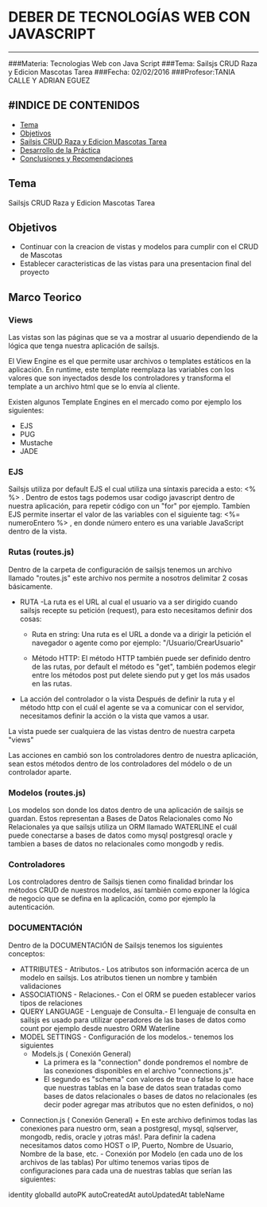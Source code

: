 # DEBER DE TECNOLOGÍAS WEB CON JAVASCRIPT
-------------------------------------------
###Materia: Tecnologias Web con Java Script
###Tema: Sailsjs CRUD Raza y Edicion Mascotas Tarea
###Fecha: 02/02/2016
###Profesor:TANIA CALLE Y ADRIAN EGUEZ

#INDICE DE CONTENIDOS
-------------------------------------------
- <a href="#tema">Tema</a>
- <a href="#objetivos">Objetivos</a>
- <a href="#marco-teorico">Sailsjs CRUD Raza y Edicion Mascotas Tarea</a>
- <a href="#desarrollo">Desarrollo de la Práctica</a>
- <a href="#conrec">Conclusiones y Recomendaciones</a>

<a name="tema"></a>
## Tema
Sailsjs CRUD Raza y Edicion Mascotas Tarea

<a name="objetivos"></a>
## Objetivos

- Continuar con la creacion de vistas y modelos para cumplir con el CRUD de Mascotas
- Establecer caracteristicas de las vistas para una presentacion final del proyecto

<a name="marco-teorico"></a>
## Marco Teorico
### Views
Las vistas son las páginas que se va a mostrar al usuario dependiendo de la lógica que tenga nuestra aplicación de sailsjs.

El View Engine es el que permite usar archivos o  templates estáticos en la aplicación. En runtime, este template reemplaza las variables con los valores que son inyectados desde los controladores y transforma el template a un archivo html que se lo envía al cliente.

Existen algunos Template Engines en el mercado como por ejemplo los siguientes:

  - EJS
  - PUG
  - Mustache
  - JADE    

### EJS
Sailsjs utiliza por default EJS el cual utiliza una síntaxis parecida a esto: <% %> . Dentro de estos tags podemos usar codigo javascript dentro de nuestra aplicación, para repetir código con un "for" por ejemplo. Tambíen EJS permite insertar el valor de las variables con el siguiente tag: <%= numeroEntero %> , en donde número entero es una variable JavaScript dentro de la vista.

### Rutas (routes.js)
Dentro de la carpeta de configuración de sailsjs tenemos un archivo llamado "routes.js" este archivo nos permite a nosotros delimitar 2 cosas básicamente.
  * RUTA
   -La ruta es el URL al cual el usuario va a ser dirigido cuando sailsjs recepte su petición (request), para esto necesitamos definir dos cosas:

      + Ruta en string: Una ruta es el URL a donde va a dirigir la petición el navegador o agente como por ejemplo: "/Usuario/CrearUsuario"

      + Método HTTP: El método HTTP también puede ser definido dentro de las rutas, por default el método es "get", también podemos elegir entre los métodos post put delete siendo put y get los más usados en las rutas.

  * La acción del controlador o la vista
  Después de definir la ruta y el método http con el cuál el agente se va a comunicar con el servidor, necesitamos definir la acción o la vista que vamos a usar.

  La vista puede ser cualquiera de las vistas dentro de nuestra carpeta "views"

  Las acciones en cambió son los controladores dentro de nuestra aplicación, sean estos métodos dentro de los controladores del módelo o de un controlador aparte.


### Modelos (routes.js)
Los modelos son donde los datos dentro de una aplicación de sailsjs se guardan. Estos representan a Bases de Datos Relacionales como No Relacionales ya que sailsjs utiliza un ORM llamado WATERLINE el cuál puede conectarse a bases de datos como mysql postgresql oracle y tambien a bases de datos no relacionales como mongodb y redis.

### Controladores
Los controladores dentro de Sailsjs tienen como finalidad brindar los métodos CRUD de nuestros modelos, así también como exponer la lógica de negocio que se defina en la aplicación, como por ejemplo la autenticación.


### DOCUMENTACIÓN
Dentro de la DOCUMENTACIÓN de Sailsjs tenemos los siguientes conceptos:
  * ATTRIBUTES - Atributos.- Los atributos son información acerca de un modelo en sailsjs. Los atributos tienen un nombre y también validaciones
  * ASSOCIATIONS - Relaciones.- Con el ORM se pueden establecer varios tipos de relaciones
  * QUERY LANGUAGE - Lenguaje de Consulta.- El lenguaje de consulta en sailsjs es usado para utilizar operadores de las bases de datos como count por ejemplo desde nuestro ORM Waterline
  * MODEL SETTINGS - Configuración de los modelos.- tenemos los siguientes
    - Models.js ( Conexión General)
      + La primera es la "connection" donde pondremos el nombre de las conexiones disponibles en el archivo "connections.js".
      + El segundo es "schema" con valores de true o false lo que hace que nuestras tablas en la base de datos sean tratadas como bases de datos relacionales o bases de datos no relacionales (es decir poder agregar mas atributos que no esten definidos, o no)
   - Connection.js ( Conexión General)
          + En este archivo definimos todas las conexiones para nuestro orm, sean a postgresql, mysql, sqlserver, mongodb, redis, oracle y ¡otras más!. Para definir la cadena necesitamos datos como HOST o IP, Puerto, Nombre de Usuario, Nombre de la base, etc.
    - Conexión por Modelo (en cada uno de los archivos de las tablas)
    Por ultimo tenemos varias tipos de configuraciones para cada una de nuestras tablas que serían las siguientes:

identity
globalId
autoPK
autoCreatedAt
autoUpdatedAt
tableName      
